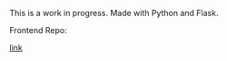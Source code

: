 This is a work in progress. Made with Python and Flask.

Frontend Repo:

[link](https://github.com/mjs001/uv-index-notifier-frontend)
